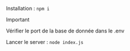 Installation : ```npm i```
> [!IMPORTANT]  
> Vérifier le port de la base de donnée dans le .env

Lancer le server : ```node index.js```
